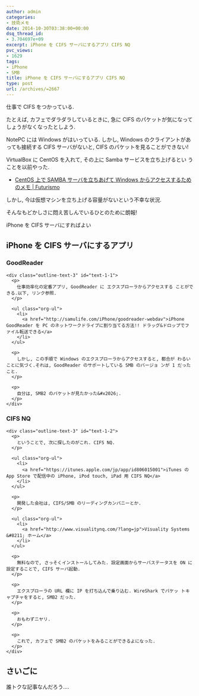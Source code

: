 ```yaml
---
author: admin
categories:
- 技術メモ
date: 2014-10-30T03:38:00+00:00
dsq_thread_id:
- 3.704697e+09
excerpt: iPhone を CIFS サーバにするアプリ CIFS NQ
pvc_views:
- 1629
tags:
- iPhone
- SMB
title: iPhone を CIFS サーバにするアプリ CIFS NQ
type: post
url: /archives/=2667
---
```


仕事で CIFS をつかっている. 

たとえば, カフェでダラダラしているときに, 急に CIFS のパケットが気になってしょうがなくなったとしよう. 

NotePC には Windows がはいっている. しかし, Windows のクライアントがあっても接続する CIFS サーバがないと, CIFS のパケットを見ることができない! 

VirtualBox に CentOS を入れて, その上に Samba サービスを立ち上げるとい うことを以前やった. 

<ul class="org-ul">
  <li>
    <a href="https://futurismo.biz/archives/1390">CentOS 上で SAMBA サーバを立ちあげて Windows からアクセスするためのメモ | Futurismo</a>
  </li>
</ul>

しかし, 今は仮想マシンを立ち上げる容量がないという不幸な状況. 

そんなもどかしさに悶え苦しんでいるひとのために朗報! 

iPhone を CIFS サーバにすればよい 

<div id="outline-container-sec-1" class="outline-2">
  <h2 id="sec-1">
    iPhone を CIFS サーバにするアプリ
  </h2>
  
  <div class="outline-text-2" id="text-1">
  </div>
  
  <div id="outline-container-sec-1-1" class="outline-3">
    <h3 id="sec-1-1">
      GoodReader
    </h3>
    
    <div class="outline-text-3" id="text-1-1">
      <p>
        仕事効率化の定番アプリ, GoodReader に エクスプローラからアクセスする ことができる.以下, リンク参照.
      </p>
      
      <ul class="org-ul">
        <li>
          <a href="http://samulife.com/iPhone/goodreader-webdav">iPhone GoodReader を PC のネットワークドライブに割り当てる方法!! ドラッグ&ドロップでファイル転送できる</a>
        </li>
      </ul>
      
      <p>
        しかし, この手順で Windows のエクスプローラからアクセスすると, 都合が わるいことに気づく.それは, GoodReader のサポートしている SMB のバージョ ンが 1 だったこと.
      </p>
      
      <p>
        自分は, SMB2 のパケットが見たかった&#x2026;.
      </p>
    </div>
  </div>
  
  <div id="outline-container-sec-1-2" class="outline-3">
    <h3 id="sec-1-2">
      CIFS NQ
    </h3>
    
    <div class="outline-text-3" id="text-1-2">
      <p>
        ということで, 次に探したのがこれ. CIFS NQ.
      </p>
      
      <ul class="org-ul">
        <li>
          <a href="https://itunes.apple.com/jp/app/id806015001">iTunes の App Store で配信中の iPhone, iPod touch, iPad 用 CIFS NQ</a>
        </li>
      </ul>
      
      <p>
        開発した会社は, CIFS/SMB のリーディングカンパニーとか.
      </p>
      
      <ul class="org-ul">
        <li>
          <a href="http://www.visualitynq.com/?lang=jp">Visuality Systems &#8211; ホーム</a>
        </li>
      </ul>
      
      <p>
        無料なので, さっそくインストールしてみた. 設定画面からサーバステータスを ON に設定することで, CIFS サーバ起動.
      </p>
      
      <p>
        エクスプローラの URL 欄に IP を打ち込んで乗り込む. WireShark でパケッ トキャプチャをすると, SMB2 だった.
      </p>
      
      <p>
        おもわずニヤリ.
      </p>
      
      <p>
        これで, カフェで SMB2 のパケットをみることができるよになった.
      </p>
    </div>
  </div>
</div>

<div id="outline-container-sec-2" class="outline-2">
  <h2 id="sec-2">
    さいごに
  </h2>
  
  <div class="outline-text-2" id="text-2">
    <p>
      誰トクな記事なんだろう&#x2026;.
    </p>
  </div>
</div>